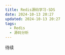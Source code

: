 ```yaml
---
title: Redis源码学习-SDS
date: 2024-10-13 20:27
updated: 2024-10-13 20:27
tags:
  - Redis
  - 源码分析
---
```

待续